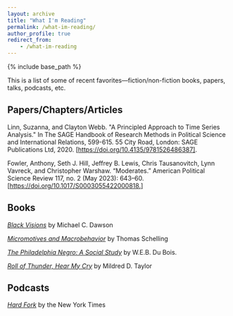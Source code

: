 ```yaml
---
layout: archive
title: "What I'm Reading"
permalink: /what-im-reading/
author_profile: true
redirect_from:
    - /what-im-reading
---
```


{% include base_path %}

This is a list of some of recent favorites—fiction/non-fiction books, papers, talks, podcasts, etc.

## Papers/Chapters/Articles

Linn, Suzanna, and Clayton Webb. "A Principled Approach to Time Series Analysis." In The SAGE Handbook of Research Methods in Political Science and International Relations, 599-615. 55 City Road, London: SAGE Publications Ltd, 2020. [https://doi.org/10.4135/9781526486387].

Fowler, Anthony, Seth J. Hill, Jeffrey B. Lewis, Chris Tausanovitch, Lynn Vavreck, and Christopher Warshaw. “Moderates.” American Political Science Review 117, no. 2 (May 2023): 643–60. [https://doi.org/10.1017/S0003055422000818.]

## Books

[*Black Visions*](https://www.amazon.com/Black-Visions-Contemporary-African-American-Ideologies/dp/0226138615?crid=1QJ0KDXHJNZUI&dib=eyJ2IjoiMSJ9.8IFEBM97A2EjYyVoG1DG06udr7zwxs7zUi0EUL-ayST7TfoJVYhpzS9hfwc4uluf4QgpdoMrwMy55YMuYRztjsHV_AGzzeoSH0Uk9Tn5n-EK1d81KoKRs68Lqu3bGXkhaflCX246OT79SdillhF5qEbmkXQ8FJUK-wGlwK8zSctaqRf58AGF3ze5RhkKklw5R0Bz3Ohe3bTXIGtUpPBNtmNPMWPHXWu5g4kxnFoEnl4._XQ9WXz0lmNnalVacZfj_Isyt36fgmR-kzncZ0t2M0g&dib_tag=se&keywords=black+visions&qid=1736459151&sprefix=black+vision%2Caps%2C178&sr=8-1) by Michael C. Dawson

[*Micromotives and Macrobehavior*](https://www.amazon.com/s?k=micromotives+and+macrobehavior&crid=Q8R2KSTHW9UT&sprefix=micromotives+and+%2Caps%2C139&ref=nb_sb_ss_ts-doa-p_1_17) by Thomas Schelling

[*The Philadelphia Negro: A Social Study*](https://www.amazon.com/Philadelphia-Negro-Pennsylvanias-Population-Environment/dp/1789872286/ref=sr_1_1?crid=39K5DLEA36CJ9&dib=eyJ2IjoiMSJ9.Sux_iNKIZ0l5vGxN4mPyfBBEe5FbPTsNAmh1KENvOux1NKd7ZSMETgvmAMVcMIW-PwyyX46qLEV-v7fD_tvak2duY2i5i4yXuZDPY1Fsw9aINxXNqtiLX1DY8XD9h4Z7vKKcrvCuRlewCryaTPBU84_5A0IqVqUZZNiKzH-aHaQDfH_55SeLJwiEZnNJn_ckcGK1NypBwS24VlynGKspTSc7Vaone26WpBJ1RIO2Vi8.L9QFlezTJdgiaGZoZjFEVpHbAKH2wp0FjhCM-kDl1Lc&dib_tag=se&keywords=the+philadelphia+negro&qid=1719763148&sprefix=the+philadelphia+negro%2Caps%2C101&sr=8-1) by W.E.B. Du Bois.

[*Roll of Thunder, Hear My Cry*](https://www.amazon.com/dp/0142401129?k=roll%20of%20thunder%20hear%20my%20cry&ref_=nb_sb_ss_w_scx-ent-pd-bk-d_l_k0_1_11&crid=QWS9XZFPYS6F&sprefix=Roll%20of%20Thu) by Mildred D. Taylor

## Podcasts

[*Hard Fork*](https://podcasts.apple.com/us/podcast/hard-fork/id1528594034) by the New York Times
